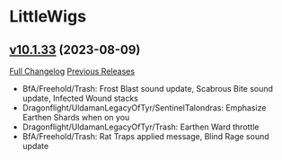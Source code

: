 # LittleWigs

## [v10.1.33](https://github.com/BigWigsMods/LittleWigs/tree/v10.1.33) (2023-08-09)
[Full Changelog](https://github.com/BigWigsMods/LittleWigs/compare/v10.1.32...v10.1.33) [Previous Releases](https://github.com/BigWigsMods/LittleWigs/releases)

- BfA/Freehold/Trash: Frost Blast sound update, Scabrous Bite sound update, Infected Wound stacks  
- Dragonflight/UldamanLegacyOfTyr/SentinelTalondras: Emphasize Earthen Shards when on you  
- Dragonflight/UldamanLegacyOfTyr/Trash: Earthen Ward throttle  
- BfA/Freehold/Trash: Rat Traps applied message, Blind Rage sound update  
